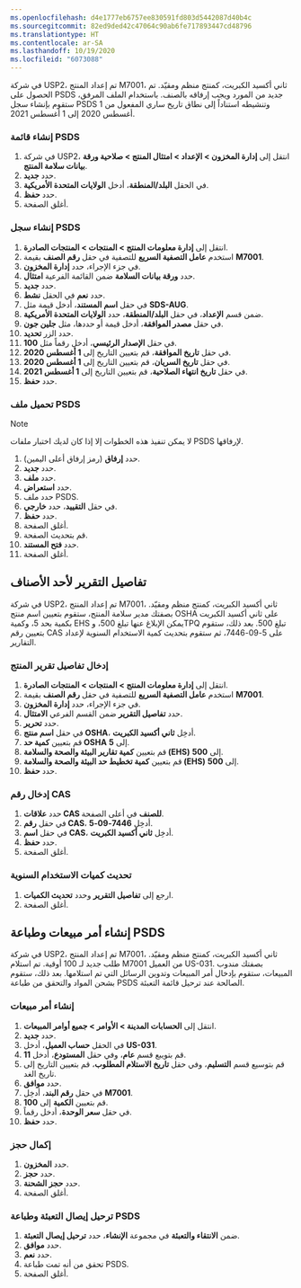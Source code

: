 ```yaml
---
ms.openlocfilehash: d4e1777eb6757ee830591fd803d5442087d40b4c
ms.sourcegitcommit: 82ed9ded42c47064c90ab6fe717893447cd48796
ms.translationtype: HT
ms.contentlocale: ar-SA
ms.lasthandoff: 10/19/2020
ms.locfileid: "6073088"
---
```

في شركة USP2، تم إعداد المنتج M7001، ثاني أكسيد الكبريت، كمنتج منظم ومقيّد. تم الحصول على PSDS جديد من المورد ويجب إرفاقه بالصنف. باستخدام الملف المرفق، ستقوم بإنشاء سجل PSDS وتنشيطه استناداً إلى نطاق تاريخ ساري المفعول من 1 أغسطس 2020 إلى 1 أغسطس 2021.

### <a name="create-a-psds-list"></a>إنشاء قائمة PSDS

1.  في شركة USP2، انتقل إلى **إدارة المخزون > الإعداد > امتثال المنتج > صلاحية ورقة بيانات سلامة المنتج**.
2.  حدد **جديد‏‎**.
3.  في الحقل **البلد/المنطقة**، أدخل **الولايات المتحدة الأمريكية**.
4.  حدد **حفظ**.
5.  أغلق الصفحة.

### <a name="create-a-psds-record"></a>إنشاء سجل PSDS

1.  انتقل إلى **إدارة معلومات المنتج > المنتجات > المنتجات الصادرة**.
2.  استخدم **عامل التصفية السريع** للتصفية في حقل **رقم الصنف** بقيمة **M7001**.
3.  في جزء الإجراء، حدد **إدارة المخزون**.
4.  حدد **ورقة بيانات السلامة** ضمن القائمة الفرعية **امتثال**.
5.  حدد **جديد‏‎**.
6.  حدد **نعم** في الحقل **نشط**.
7.  في حقل **اسم المستند**، أدخل قيمة مثل **SDS-AUG**.
8.  ضمن قسم **الإعداد**، في حقل **البلد/المنطقة**، حدد **الولايات المتحدة الأمريكية**.
9.  في حقل **مصدر الموافقة**، أدخل قيمة أو حددها، مثل **جلين جون**.
10. حدد الزر **تحديد**.
11. في حقل **الإصدار الرئيسي**، أدخل رقماً مثل **100**.
12. في حقل **تاريخ الموافقة**، قم بتعيين التاريخ إلى **1 أغسطس 2020**.
13. في حقل **تاريخ السريان**، قم بتعيين التاريخ إلى **1 أغسطس 2020**.
14. في حقل **تاريخ انتهاء الصلاحية**، قم بتعيين التاريخ إلى **1 أغسطس 2021**.
15. حدد **حفظ**.

### <a name="upload-a-psds-file"></a>تحميل ملف PSDS
> [!NOTE]
> لا يمكن تنفيذ هذه الخطوات إلا إذا كان لديك اختبار ملفات PSDS لإرفاقها.

1. حدد **إرفاق** (رمز إرفاق أعلى اليمين).
2. حدد **جديد‏‎**.
3. حدد **ملف**.
4. حدد **استعراض**.
5. حدد ملف PSDS.
6. في حقل **التقييد**، حدد **خارجي**.
7. حدد **حفظ**.
8. أغلق الصفحة.
9. قم بتحديث الصفحة.
10. حدد **فتح المستند**.
11. أغلق الصفحة.

## <a name="report-details-for-an-item"></a>تفاصيل التقرير لأحد الأصناف

في شركة USP2، تم إعداد المنتج M7001، ثاني أكسيد الكبريت، كمنتج منظم ومقيّد. بصفتك مدير سلامة المنتج، ستقوم بتعيين اسم منتج OSHA على ثاني أكسيد الكبريت بكمية بحد 5، وكمية EHS يمكن الإبلاغ عنها تبلغ 500، وTPQ تبلغ 500. بعد ذلك، ستقوم بتعيين رقم CAS على 5-09-7446، ثم ستقوم بتحديث كمية الاستخدام السنوية لإعداد التقارير.

### <a name="enter-product-reporting-details"></a>إدخال تفاصيل تقرير المنتج

1.  انتقل إلى **إدارة معلومات المنتج > المنتجات > المنتجات الصادرة**.
2.  استخدم **عامل التصفية السريع** للتصفية في حقل **رقم الصنف** بقيمة **M7001**.
3.  في جزء الإجراء، حدد **إدارة المخزون**.
4.  حدد **تفاصيل التقرير** ضمن القسم الفرعي **الامتثال**.
5.  حدد **تحرير**.
6.  في حقل **اسم منتج OSHA**، أدخِل **ثاني أكسيد الكبريت**.
7.  قم بتعيين **كمية حد OSHA** إلى **5**.
8.  قم بتعيين **كمية تقارير البيئة والصحة والسلامة (EHS)** إلى **500**.
9.  قم بتعيين **كمية تخطيط حد البيئة والصحة والسلامة (EHS)** إلى **500**.
10. حدد **حفظ**.

### <a name="enter-a-cas-number"></a>إدخال رقم CAS

1. حدد **علاقات CAS للصنف** في أعلى الصفحة.
2. في حقل **رقم CAS**، أدخِل **7446-09-5**.
3. في حقل **اسم CAS**، أدخِل **ثاني أكسيد الكبريت**.
4. حدد **حفظ**.
5. أغلق الصفحة.

### <a name="update-annual-usage-quantities"></a>تحديث كميات الاستخدام السنوية

1. ارجع إلى **تفاصيل التقرير** وحدد **تحديث الكميات**.
2. أغلق الصفحة.


## <a name="create-a-sales-order-and-print-a-psds"></a>إنشاء أمر مبيعات وطباعة PSDS

في شركة USP2، تم إعداد المنتج M7001، ثاني أكسيد الكبريت، كمنتج منظم ومقيّد. طلب جديد لـ 100 أوقية. تم استلام M7001 من العميل US-031. بصفتك مندوب المبيعات، ستقوم بإدخال أمر المبيعات وتدوين الرسائل التي تم استلامها.
بعد ذلك، ستقوم بشحن المواد والتحقق من طباعة PSDS الصالحة عند ترحيل قائمة التعبئة.

### <a name="create-a-sales-order"></a>إنشاء أمر مبيعات

1.  انتقل إلى **الحسابات المدينة > الأوامر > جميع أوامر المبيعات**.
2.  حدد **جديد‏‎**.
3.  في الحقل **حساب العميل**، أدخل **US-031**.
4.  قم بتويبع قسم **عام**، وفي حقل **المستودع**، أدخل **11**.
5.  قم بتوسيع قسم **التسليم**، وفي حقل **تاريخ الاستلام المطلوب**، قم بتعيين التاريخ إلى تاريخ الغد.
6.  حدد **موافق**.
7.  في حقل **رقم البند**، أدخِل **M7001**.
8.  قم بتعيين **الكمية** إلى **100**.
9.  في حقل **سعر الوحدة**، أدخل رقماً.
10. حدد **حفظ**.

### <a name="complete-a-reservation"></a>إكمال حجز

1. حدد **المخزون**.
2. حدد **حجز**.
3. حدد **حجز الشحنة**.
4. أغلق الصفحة.

### <a name="post-the-packing-slip-and-print-a-psds"></a>ترحيل إيصال التعبئة وطباعة PSDS

1. ضمن **الانتقاء والتعبئة** في مجموعة **الإنشاء**، حدد **ترحيل إيصال التعبئة**.
2. حدد **موافق**.
3. حدد **نعم**.
4. تحقق من أنه تمت طباعة PSDS.
5. أغلق الصفحة. 
